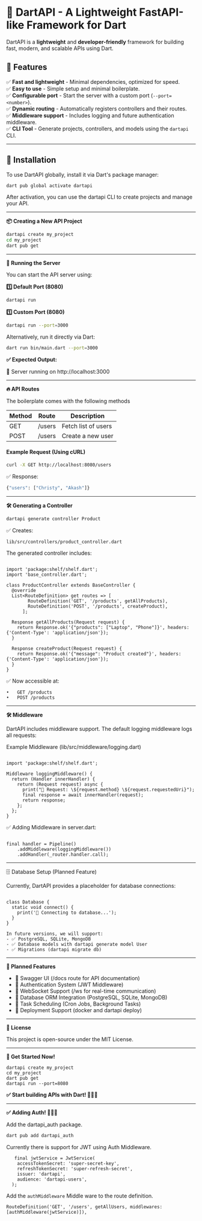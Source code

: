# 🚀 DartAPI - A Lightweight FastAPI-like Framework for Dart

DartAPI is a **lightweight** and **developer-friendly** framework for building fast, modern, and scalable APIs using Dart.

## 📌 Features
✅ **Fast and lightweight** - Minimal dependencies, optimized for speed.  
✅ **Easy to use** - Simple setup and minimal boilerplate.  
✅ **Configurable port** - Start the server with a custom port (`--port=<number>`).  
✅ **Dynamic routing** - Automatically registers controllers and their routes.  
✅ **Middleware support** - Includes logging and future authentication middleware.  
✅ **CLI Tool** - Generate projects, controllers, and models using the `dartapi` CLI.  

---

## 🔧 **Installation**
To use DartAPI globally, install it via Dart's package manager:

```sh
dart pub global activate dartapi
```

After activation, you can use the dartapi CLI to create projects and manage your API.

---

**📦 Creating a New API Project**

```sh
dartapi create my_project
cd my_project
dart pub get
```

---
**🚀 Running the Server**

You can start the API server using:


**1️⃣ Default Port (8080)**
```sh
dartapi run
```

**1️⃣ Custom Port (8080)**
```sh
dartapi run --port=3000
```

Alternatively, run it directly via Dart:
```sh
dart run bin/main.dart --port=3000
```

**✅ Expected Output:**

🚀 Server running on http://localhost:3000

---
**🔥 API Routes**

The boilerplate comes with the following methods

| Method | Route   | Description         |
|--------|--------|----------------------|
| GET    | /users | Fetch list of users  |
| POST   | /users | Create a new user    |


#### Example Request (Using cURL)

```sh
curl -X GET http://localhost:8080/users
```

✅ Response:

```sh
{"users": ["Christy", "Akash"]}
```

---

**🛠 Generating a Controller**

```sh
dartapi generate controller Product
```

✅ Creates:
```sh
lib/src/controllers/product_controller.dart
```
The generated controller includes:

```

import 'package:shelf/shelf.dart';
import 'base_controller.dart';

class ProductController extends BaseController {
  @override
  List<RouteDefinition> get routes => [
        RouteDefinition('GET', '/products', getAllProducts),
        RouteDefinition('POST', '/products', createProduct),
      ];

  Response getAllProducts(Request request) {
    return Response.ok('{"products": ["Laptop", "Phone"]}', headers: {'Content-Type': 'application/json'});
  }

  Response createProduct(Request request) {
    return Response.ok('{"message": "Product created"}', headers: {'Content-Type': 'application/json'});
  }
}
```


✅ Now accessible at:

	•	GET /products
	•	POST /products


---

**🛠 Middleware**

DartAPI includes middleware support. The default logging middleware logs all requests:

Example Middleware (lib/src/middleware/logging.dart)

```

import 'package:shelf/shelf.dart';

Middleware loggingMiddleware() {
  return (Handler innerHandler) {
    return (Request request) async {
      print("📌 Request: \${request.method} \${request.requestedUri}");
      final response = await innerHandler(request);
      return response;
    };
  };
}
```
✅ Adding Middleware in server.dart:

```

final handler = Pipeline()
    .addMiddleware(loggingMiddleware()) 
    .addHandler(_router.handler.call);

```
---
🗄 Database Setup (Planned Feature)

Currently, DartAPI provides a placeholder for database connections:
```

class Database {
  static void connect() {
    print('🔗 Connecting to database...');
  }
}

In future versions, we will support:
- ✅ PostgreSQL, SQLite, MongoDB
- ✅ Database models with dartapi generate model User
- ✅ Migrations (dartapi migrate db)
```

---
**🎯 Planned Features**


- 📌 Swagger UI (/docs route for API documentation)
- 📌 Authentication System (JWT Middleware)
- 📌 WebSocket Support (/ws for real-time communication)
- 📌 Database ORM Integration (PostgreSQL, SQLite, MongoDB)
- 📌 Task Scheduling (Cron Jobs, Background Tasks)
- 📌 Deployment Support (docker and dartapi deploy)


---

**📝 License**

This project is open-source under the MIT License.

---


**🚀 Get Started Now!**

```
dartapi create my_project
cd my_project
dart pub get
dartapi run --port=8080
```


**✅ Start building APIs with Dart! 🚀🚀🚀**


---
**✅ Adding Auth! 🚀🚀🚀**

Add the dartapi_auth package.
```sh
dart pub add dartapi_auth
```

Currently there is support for JWT using Auth Middleware.

```
   final jwtService = JwtService(
    accessTokenSecret: 'super-secret-key',
    refreshTokenSecret: 'super-refresh-secret',
    issuer: 'dartapi',
    audience: 'dartapi-users',
  );
  ```


  Add the `authMiddleware` Middle ware to the route definition.

  ```
RouteDefinition('GET', '/users', getAllUsers, middlewares: [authMiddleware(jwtService)]),
```
